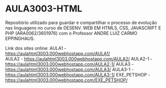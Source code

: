# AULA3003-HTML
 
Repositório utilizado para guardar e compartilhar o processo de evolução nas linguagens no curso de DESENV. WEB EM HTML5, CSS, JAVASCRIPT E PHP (ARA0062/3601976) com o Professor ANDRE LUIZ CARMO EPPINGHAUS.

Link dos sites online: 
AULA1 - https://aulahtml3003.000webhostapp.com/AULA1/<br>
AULA2 - https://aulahtml3003.000webhostapp.com/AULA2/
AULA2-1 - https://aulahtml3003.000webhostapp.com/AULA2-1/
AULA3 - https://aulahtml3003.000webhostapp.com/AULA3/
AULA3-1 - https://aulahtml3003.000webhostapp.com/AULA3-1/
EXE_PETSHOP - https://aulahtml3003.000webhostapp.com/EXE_PETSHOP/
